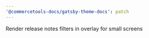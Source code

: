 ```yaml
---
'@commercetools-docs/gatsby-theme-docs': patch
---
```


Render release notes filters in overlay for small screens
